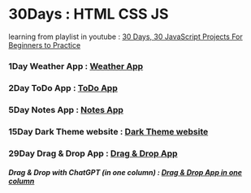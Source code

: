 # 30Days : HTML CSS JS
learning from playlist in youtube : [30 Days, 30 JavaScript Projects For Beginners to Practice](https://youtube.com/playlist?list=PLjwm_8O3suyOgDS_Z8AWbbq3zpCmR-WE9&si=RH6wHvnqGHdBUy6m)


### 1Day Weather App : [Weather App](https://maryam-elmorshidy.github.io/30DaysHTML-CSS-JS/1Day_Weather%20App/)

### 2Day ToDo App : [ToDo App](https://maryam-elmorshidy.github.io/30DaysHTML-CSS-JS/2Day_ToDo%20App/)

### 5Day Notes App : [Notes App](https://maryam-elmorshidy.github.io/30DaysHTML-CSS-JS/5Day_Notes%20App/)

### 15Day Dark Theme website : [Dark Theme website](https://maryam-elmorshidy.github.io/30DaysHTML-CSS-JS/15Day_Dark%20Theme%20App/)

### 29Day Drag & Drop App : [Drag & Drop App](https://maryam-elmorshidy.github.io/30DaysHTML-CSS-JS/29Day_Drag%20&%20Drop%20App/)
##### Drag & Drop with ChatGPT (in one column) : [Drag & Drop App in one column](https://maryam-elmorshidy.github.io/30DaysHTML-CSS-JS/Drag_Drop%20with%20ChatGPT%20(in%20one%20column)/)


